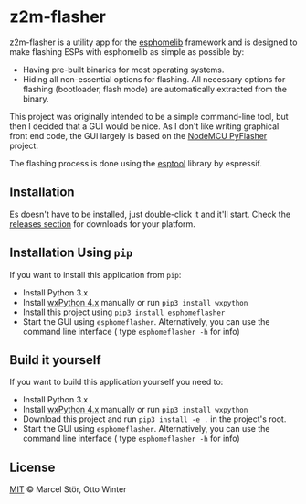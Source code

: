 # z2m-flasher

z2m-flasher is a utility app for the [esphomelib](https://esphomelib.com/esphomeyaml/index.html)
framework and is designed to make flashing ESPs with esphomelib as simple as possible by:

 * Having pre-built binaries for most operating systems.
 * Hiding all non-essential options for flashing. All necessary options for flashing
   (bootloader, flash mode) are automatically extracted from the binary.
   
This project was originally intended to be a simple command-line tool,
but then I decided that a GUI would be nice. As I don't like writing graphical
front end code, the GUI largely is based on the 
[NodeMCU PyFlasher](https://github.com/marcelstoer/nodemcu-pyflasher)
project.

The flashing process is done using the [esptool](https://github.com/espressif/esptool)
library by espressif.

## Installation

Es doesn't have to be installed, just double-click it and it'll start.
Check the [releases section](https://github.com/OttoWinter/esphomeflasher/releases)
for downloads for your platform.

## Installation Using `pip`

If you want to install this application from `pip`:

- Install Python 3.x
- Install [wxPython 4.x](https://wxpython.org/) manually or run `pip3 install wxpython`
- Install this project using `pip3 install esphomeflasher`
- Start the GUI using `esphomeflasher`. Alternatively, you can use the command line interface (
  type `esphomeflasher -h` for info)

## Build it yourself

If you want to build this application yourself you need to:

- Install Python 3.x
- Install [wxPython 4.x](https://wxpython.org/) manually or run `pip3 install wxpython`
- Download this project and run `pip3 install -e .` in the project's root.
- Start the GUI using `esphomeflasher`. Alternatively, you can use the command line interface (
  type `esphomeflasher -h` for info)

## License

[MIT](http://opensource.org/licenses/MIT) © Marcel Stör, Otto Winter
